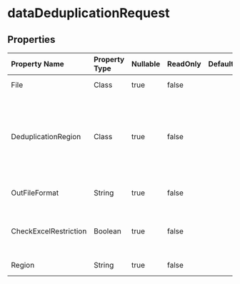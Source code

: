 # **dataDeduplicationRequest**

 

## **Properties**

| Property Name | Property Type | Nullable |  ReadOnly | DefaultValue | Description | 
| :- | :- | :- |:- |  :- | :- |
|File|Class|true|false |  |Spreadsheet files that require data fulling. |
|DeduplicationRegion|Class|true|false |  |This class has a property named "DeduplicationRegion" of type "DeduplicationRegion" with a default value of a new instance of the "DeduplicationRegion" class.|
|OutFileFormat|String|true|false |  |finish to data cleansing, outfile`s file format.|
|CheckExcelRestriction|Boolean|true|false |  |Whether check restriction of Spreadsheet file when user modify cells related objects.|
|Region|String|true|false |  |The regional settings for workbook.|

